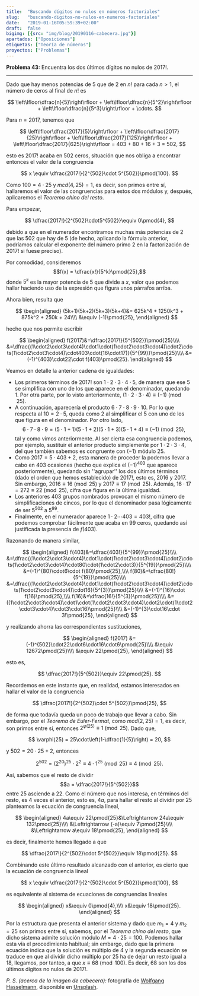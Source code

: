 ```yaml
---
title:  "Buscando dígitos no nulos en números factoriales"
slug:   "buscando-digitos-no-nulos-en-numeros-factoriales"
date:   "2019-01-16T05:59:39+02:00"
draft:  false
bigimg: [{src: "img/blog/20190116-cabecera.jpg"}]
apartados: ["Oposiciones"]
etiquetas: ["Teoría de números"]
proyectos: ["Problemas"]
---
```


**Problema 43:** Encuentra los dos últimos dígitos no nulos de $2017!$.

<!--more-->

***

Dado que hay menos potencias de $5$ que de $2$ en $n!$ para cada $n>1$, el número de ceros al final de $n!$ es

$$
\left\lfloor\dfrac{n}{5}\right\rfloor + \left\lfloor\dfrac{n}{5^2}\right\rfloor + \left\lfloor\dfrac{n}{5^3}\right\rfloor + \cdots.
$$

Para $n=2017$, tenemos que

$$
\left\lfloor\dfrac{2017}{5}\right\rfloor + \left\lfloor\dfrac{2017}{25}\right\rfloor + \left\lfloor\dfrac{2017}{125}\right\rfloor + \left\lfloor\dfrac{2017}{625}\right\rfloor = 403 + 80 + 16 + 3 = 502,
$$

esto es $2017!$ acaba en $502$ ceros, situación que nos obliga a encontrar entonces el valor de la congruencia

$$
x \equiv \dfrac{2017!}{2^{502}\cdot 5^{502}}\pmod{100}.
$$

Como $100=4\cdot25$ y $mcd(4,25)=1$, es decir, son primos entre sí, hallaremos el valor de las congruencias para estos dos módulos y, después, aplicaremos el *Teorema chino del resto*.

Para empezar,

$$
\dfrac{2017!}{2^{502}\cdot5^{502}}\equiv 0\pmod{4},
$$

debido a que en el numerador encontramos muchas más potencias de $2$ que las $502$ que hay de $5$ (de hecho, aplicando la fórmula anterior, podríamos calcular el exponente del número primo $2$ en la factorización de $2017!$ si fuese preciso).

Por comodidad, consideremos $$f(x) = \dfrac{x!}{5^k}\pmod{25},$$ donde $5^k$ es la mayor potencia de $5$ que divide a $x$, valor que podemos hallar haciendo uso de la expresión que figura unos párrafos arriba.

Ahora bien, resulta que

$$
\begin{aligned}
(5k+1)(5k+2)(5k+3)(5k+4)&= 625k^4 + 1250k^3 + 875k^2 + 250k + 24\\\\ &\equiv (-1)\pmod{25},
\end{aligned}
$$

hecho que nos permite escribir

$$
\begin{aligned}
f(2017)&=\dfrac{2017!}{5^{502}}\pmod{25}\\\\ &=\dfrac{(1\cdot2\cdot3\cdot4)\cdot1\cdot(1\cdot2\cdot3\cdot4)\cdot2\cdots(1\cdot2\cdot3\cdot4)\cdot403\cdot(16\cdot17)}{5^{99}}\pmod{25}\\\\ &=(-1)^{403}\cdot22\cdot f(403)\pmod{25}.
\end{aligned}
$$

Veamos en detalle la anterior cadena de igualdades:

- Los primeros términos de $2017!$ son $1\cdot2\cdot3\cdot4\cdot5$, de manera que ese $5$ se simplifica con uno de los que aparece en el denominador, quedando $1$. Por otra parte, por lo visto anteriormente, $(1\cdot2\cdot3\cdot4)\equiv(-1)\pmod{25}$.
- A continuación, aparecería el producto $6\cdot7\cdot8\cdot9\cdot10$. Por lo que respecta al $10=2\cdot5$, queda como $2$ al simplificar el $5$ con uno de los que figura en el denominador. Por otro lado, $$6\cdot7\cdot8\cdot9 = (5\cdot1+1)(5\cdot1+2)(5\cdot1+3)(5\cdot1+4)\equiv (-1)\pmod{25},$$ tal y como vimos anteriormente. Al ser cierta esa congruencia podemos, por ejemplo, sustituir el anterior producto simplemente por $1\cdot2\cdot3\cdot4$, del que también sabemos es congruente con $(-1)$ módulo $25$.
- Como $2017 = 5\cdot403+2$, esta manera de proceder la podemos llevar a cabo en $403$ ocasiones (hecho que explica el $(-1)^{403}$ que aparece posteriormente), quedando sin ''agrupar'' los dos últimos términos (dado el orden que hemos establecido) de $2017!$, esto es, $2016$ y $2017$. Sin embargo, $2016\equiv 16\pmod{25}$ y $2017\equiv 17\pmod{25}$. Además, $16\cdot17 = 272\equiv 22\pmod{25}$, cifra que figura en la última igualdad.
- Los anteriores $403$ grupos nombrados provocan el mismo número de simplificaciones de cincos, por lo que el denominador pasa lógicamente de ser $5^{502}$ a $5^{99}$.
- Finalmente, en el numerador aparece $1\cdot2\cdots403 = 403!$, cifra que podemos comprobar fácilmente que acaba en $99$ ceros, quedando así justificada la presencia de $f(403)$.

Razonando de manera similar,

$$
\begin{aligned}
f(403)&=\dfrac{403!}{5^{99}}\pmod{25}\\\\ &=\dfrac{(1\cdot2\cdot3\cdot4)\cdot1\cdot(1\cdot2\cdot3\cdot4)\cdot2\cdots(1\cdot2\cdot3\cdot4)\cdot80\cdot(1\cdot2\cdot3)}{5^{19}}\pmod{25}\\\\ &=(-1)^{80}\cdot6\cdot f(80)\pmod{25},\\\\ f(80)&=\dfrac{80!}{5^{19}}\pmod{25}\\\\ &=\dfrac{(1\cdot2\cdot3\cdot4)\cdot1\cdot(1\cdot2\cdot3\cdot4)\cdot2\cdots(1\cdot2\cdot3\cdot4)\cdot16}{5^{3}}\pmod{25}\\\\ &=(-1)^{16}\cdot f(16)\pmod{25},\\\\ f(16)&=\dfrac{16!}{5^{3}}\pmod{25}\\\\ &=((1\cdot2\cdot3\cdot4)\cdot1\cdot(1\cdot2\cdot3\cdot4)\cdot2\cdot(1\cdot2\cdot3\cdot4)\cdot3\cdot16)\pmod{25}\\\\ &=(-1)^{3}\cdot16\cdot 3!\pmod{25},
\end{aligned}
$$

y realizando ahorra las correspondientes sustituciones,

$$
\begin{aligned}
f(2017) &= (-1)^{502}\cdot22\cdot6\cdot16\cdot6\pmod{25}\\\\ &\equiv 12672\pmod{25}\\\\ &\equiv 22\pmod{25},
\end{aligned}
$$

esto es,

$$
\dfrac{2017!}{5^{502}}\equiv 22\pmod{25}.
$$

Recordemos en este instante que, en realidad, estamos interesados en hallar el valor de la congruencia

$$
\dfrac{2017!}{2^{502}\cdot 5^{502}}\pmod{25},
$$

de forma que todavía queda un poco de trabajo que llevar a cabo. Sin embargo, por el *Teorema de Euler-Fermat*, como $mcd(2,25)=1$, es decir, son primos entre sí, entonces $2^{\varphi(25)}\equiv 1\pmod{25}$. Dado que,

$$
\varphi(25) = 25\cdot\left(1-\dfrac{1}{5}\right) = 20,
$$

y $502 = 20\cdot25+2$, entonces

$$
2^{502} = (2^{20})^{25}\cdot2^2\equiv 4\cdot1^{25}\pmod{25}\equiv 4\pmod{25}.
$$

Así, sabemos que el resto de dividir $$a = \dfrac{2017!}{5^{502}}$$ entre $25$ asciende a $22$. Como el número que nos interesa, en términos del resto, es $4$ veces el anterior, esto es, $4a$, para hallar el resto al dividir por $25$ planteamos la ecuación de congruencia lineal,

$$
\begin{aligned}
4a\equiv 22\pmod{25}&\Leftrightarrow 24a\equiv 132\pmod{25}\\\\ &\Leftrightarrow (-a)\equiv 7\pmod{25}\\\\ &\Leftrightarrow a\equiv 18\pmod{25},
\end{aligned}
$$

es decir, finalmente hemos llegado a que 

$$
\dfrac{2017!}{2^{502}\cdot 5^{502}}\equiv 18\pmod{25}.
$$

Combinando este último resultado alcanzado con el anterior, es cierto que la ecuación de congruencia lineal

$$
x \equiv \dfrac{2017!}{2^{502}\cdot 5^{502}}\pmod{100},
$$

es equivalente al sistema de ecuaciones de congruencias lineales

$$
\begin{aligned}
x&\equiv 0\pmod{4},\\\\ x&\equiv 18\pmod{25}.
\end{aligned}
$$

Por la estructura que presenta el anterior sistema y dado que $m_1=4$ y $m_2=25$ son primos entre sí, sabemos, por el *Teorema chino del resto*, que dicho sistema admite solución módulo $M=4\cdot25 = 100$. Podemos hallar esta vía el procedimiento habitual; sin embargo, dado que la primera ecuación indica que la solución es múltiplo de $4$ y la segunda ecuación se traduce en que al dividir dicho múltiplo por $25$ ha de dejar un resto igual a $18$, llegamos, por tanteo, a que $x\equiv 68\pmod{100}$. Es decir, $68$ son los dos últimos dígitos no nulos de $2017!$.

*P. S. (acerca de la imagen de cabecera):* fotografía de [Wolfgang Hasselmann](https://unsplash.com/@wolfgang_hasselmann), disponible en [Unsplash](https://unsplash.com/photos/vIxqtVFOfgw).